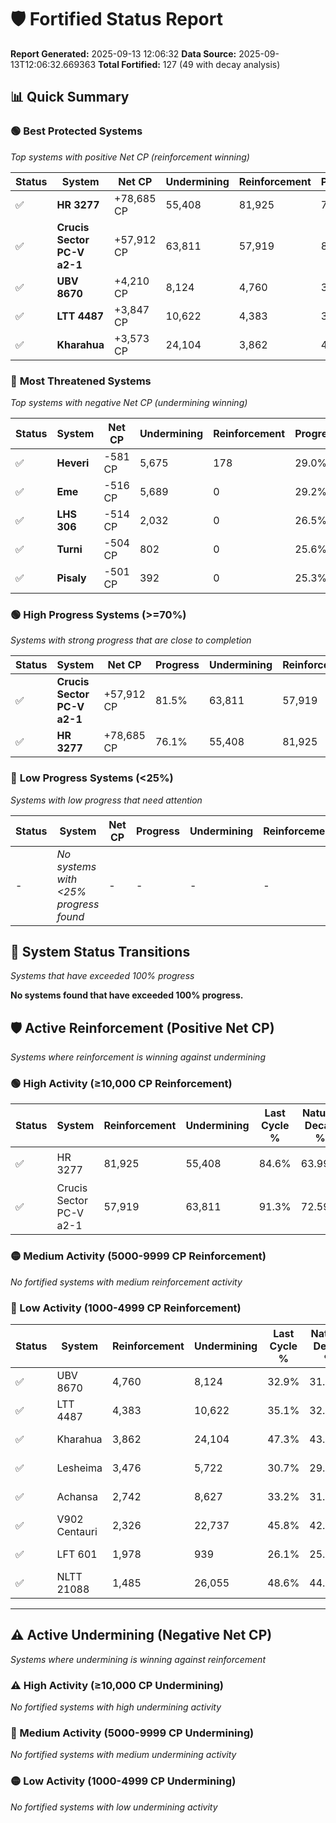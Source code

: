 # 🛡️ Fortified Status Report

**Report Generated:** 2025-09-13 12:06:32
**Data Source:** 2025-09-13T12:06:32.669363
**Total Fortified:** 127 (49 with decay analysis)

## 📊 Quick Summary

### 🟢 **Best Protected Systems**
*Top systems with positive Net CP (reinforcement winning)*

| Status | System | Net CP | Undermining | Reinforcement | Progress |
|--------|--------|--------|-------------|---------------|----------|
| ✅ | **HR 3277** | +78,685 CP | 55,408 | 81,925 | 76.1% |
| ✅ | **Crucis Sector PC-V a2-1** | +57,912 CP | 63,811 | 57,919 | 81.5% |
| ✅ | **UBV 8670** | +4,210 CP | 8,124 | 4,760 | 31.7% |
| ✅ | **LTT 4487** | +3,847 CP | 10,622 | 4,383 | 33.5% |
| ✅ | **Kharahua** | +3,573 CP | 24,104 | 3,862 | 43.6% |

### 🔴 **Most Threatened Systems**
*Top systems with negative Net CP (undermining winning)*

| Status | System | Net CP | Undermining | Reinforcement | Progress |
|--------|--------|--------|-------------|---------------|----------|
| ✅ | **Heveri** | -581 CP | 5,675 | 178 | 29.0% |
| ✅ | **Eme** | -516 CP | 5,689 | 0 | 29.2% |
| ✅ | **LHS 306** | -514 CP | 2,032 | 0 | 26.5% |
| ✅ | **Turni** | -504 CP | 802 | 0 | 25.6% |
| ✅ | **Pisaly** | -501 CP | 392 | 0 | 25.3% |

### 🟢 **High Progress Systems (>=70%)**
*Systems with strong progress that are close to completion*

| Status | System | Net CP | Progress | Undermining | Reinforcement |
|--------|--------|--------|----------|-------------|---------------|
| ✅ | **Crucis Sector PC-V a2-1** | +57,912 CP | 81.5% | 63,811 | 57,919 |
| ✅ | **HR 3277** | +78,685 CP | 76.1% | 55,408 | 81,925 |

### 🔴 **Low Progress Systems (<25%)**
*Systems with low progress that need attention*

| Status | System | Net CP | Progress | Undermining | Reinforcement |
|--------|--------|--------|----------|-------------|---------------|
| - | *No systems with <25% progress found* | - | - | - | - |
## 🔄 System Status Transitions
*Systems that have exceeded 100% progress*

**No systems found that have exceeded 100% progress.**

## 🛡️ Active Reinforcement (Positive Net CP)
*Systems where reinforcement is winning against undermining*

### 🟢 High Activity (≥10,000 CP Reinforcement)

| Status | System | Reinforcement | Undermining | Last Cycle % | Natural Decay % | Current Progress % | Current CP | Net CP | Activity |
|--------|--------|---------------|-------------|--------------|-----------------|-------------------|------------|--------|----------|
| ✅ | HR 3277 | 81,925 | 55,408 | 84.6% | 63.99% | 76.1% | 494,649 | +78,685 | 🟢 High Reinforcement |
| ✅ | Crucis Sector PC-V a2-1 | 57,919 | 63,811 | 91.3% | 72.59% | 81.5% | 529,750 | +57,912 | 🟢 High Reinforcement |

### 🟡 Medium Activity (5000-9999 CP Reinforcement)

*No fortified systems with medium reinforcement activity*

### 🔴 Low Activity (1000-4999 CP Reinforcement)

| Status | System | Reinforcement | Undermining | Last Cycle % | Natural Decay % | Current Progress % | Current CP | Net CP | Activity |
|--------|--------|---------------|-------------|--------------|-----------------|-------------------|------------|--------|----------|
| ✅ | UBV 8670 | 4,760 | 8,124 | 32.9% | 31.05% | 31.7% | 206,050 | +4,210 | 🔵 Low Reinforcement |
| ✅ | LTT 4487 | 4,383 | 10,622 | 35.1% | 32.91% | 33.5% | 217,750 | +3,847 | 🔵 Low Reinforcement |
| ✅ | Kharahua | 3,862 | 24,104 | 47.3% | 43.05% | 43.6% | 283,400 | +3,573 | 🔵 Low Reinforcement |
| ✅ | Lesheima | 3,476 | 5,722 | 30.7% | 29.34% | 29.8% | 193,700 | +3,006 | 🔵 Low Reinforcement |
| ✅ | Achansa | 2,742 | 8,627 | 33.2% | 31.54% | 31.9% | 207,350 | +2,347 | 🔵 Low Reinforcement |
| ✅ | V902 Centauri | 2,326 | 22,737 | 45.8% | 42.00% | 42.3% | 274,950 | +1,977 | 🔵 Low Reinforcement |
| ✅ | LFT 601 | 1,978 | 939 | 26.1% | 25.77% | 26.0% | 169,000 | +1,468 | 🔵 Low Reinforcement |
| ✅ | NLTT 21088 | 1,485 | 26,055 | 48.6% | 44.43% | 44.6% | 289,900 | +1,112 | 🔵 Low Reinforcement |


---

## ⚠️ Active Undermining (Negative Net CP)
*Systems where undermining is winning against reinforcement*

### ⚠️ High Activity (≥10,000 CP Undermining)

*No fortified systems with high undermining activity*

### 🔶 Medium Activity (5000-9999 CP Undermining)

*No fortified systems with medium undermining activity*

### 🟡 Low Activity (1000-4999 CP Undermining)

*No fortified systems with low undermining activity*
